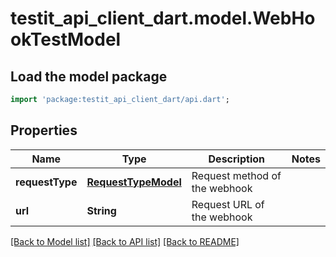 # testit_api_client_dart.model.WebHookTestModel

## Load the model package
```dart
import 'package:testit_api_client_dart/api.dart';
```

## Properties
Name | Type | Description | Notes
------------ | ------------- | ------------- | -------------
**requestType** | [**RequestTypeModel**](RequestTypeModel.md) | Request method of the webhook | 
**url** | **String** | Request URL of the webhook | 

[[Back to Model list]](../README.md#documentation-for-models) [[Back to API list]](../README.md#documentation-for-api-endpoints) [[Back to README]](../README.md)


